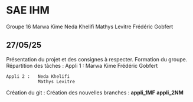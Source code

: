 # SAE IHM

Groupe 16
Marwa Kime
Neda Khelifi
Mathys Levitre
Frédéric Gobfert


## 27/05/25
Présentation du projet et des consignes à respecter.
Formation du groupe.
Répartition des tâches :
    Appli 1 :   Marwa Kime
                Frédéric Gobfert
                
    Appli 2 :   Neda Khelifi
                Mathys Levitre

Création du git :
    Création des nouvelles branches : 
        **appli_1MF**
        **appli_2NM**
                










